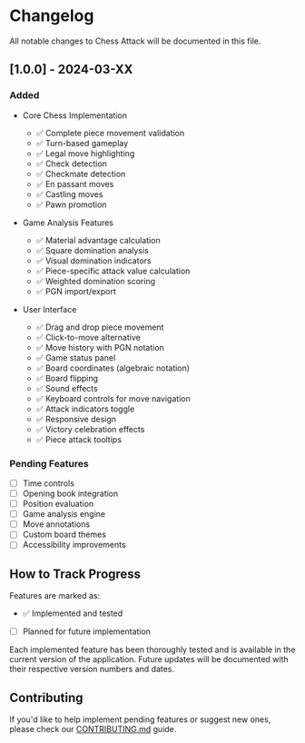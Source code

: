 # Changelog

All notable changes to Chess Attack will be documented in this file.

## [1.0.0] - 2024-03-XX

### Added

- Core Chess Implementation

  - ✅ Complete piece movement validation
  - ✅ Turn-based gameplay
  - ✅ Legal move highlighting
  - ✅ Check detection
  - ✅ Checkmate detection
  - ✅ En passant moves
  - ✅ Castling moves
  - ✅ Pawn promotion

- Game Analysis Features

  - ✅ Material advantage calculation
  - ✅ Square domination analysis
  - ✅ Visual domination indicators
  - ✅ Piece-specific attack value calculation
  - ✅ Weighted domination scoring
  - ✅ PGN import/export

- User Interface
  - ✅ Drag and drop piece movement
  - ✅ Click-to-move alternative
  - ✅ Move history with PGN notation
  - ✅ Game status panel
  - ✅ Board coordinates (algebraic notation)
  - ✅ Board flipping
  - ✅ Sound effects
  - ✅ Keyboard controls for move navigation
  - ✅ Attack indicators toggle
  - ✅ Responsive design
  - ✅ Victory celebration effects
  - ✅ Piece attack tooltips

### Pending Features

- [ ] Time controls
- [ ] Opening book integration
- [ ] Position evaluation
- [ ] Game analysis engine
- [ ] Move annotations
- [ ] Custom board themes
- [ ] Accessibility improvements

## How to Track Progress

Features are marked as:

- ✅ Implemented and tested
- [ ] Planned for future implementation

Each implemented feature has been thoroughly tested and is available in the current version of the application. Future updates will be documented with their respective version numbers and dates.

## Contributing

If you'd like to help implement pending features or suggest new ones, please check our [CONTRIBUTING.md](CONTRIBUTING.md) guide.
